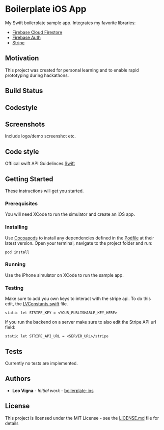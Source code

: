 # Boilerplate iOS App
My Swift boilerplate sample app.
Integrates my favorite libraries:
* [Firebase Cloud Firestore](https://firebase.google.com/products/firestore/)
* [Firebase Auth](https://firebase.google.com/products/auth/)
* [Stripe](http://stripe.com)
## Motivation
This project was created for personal learning and to enable rapid prototyping during hackathons.
## Build Status
## Codestyle
## Screenshots
Include logo/demo screenshot etc.
## Code style
Offiical swift API Guidelinces [Swift](https://swift.org/documentation/api-design-guidelines/)
## Getting Started
These instructions will get you started.
### Prerequisites
You will need XCode to run the simulator and create an iOS app.
### Installing
Use [Cocoapods](http://Cocoapods.org) to install any dependencies defined in the [Podfile](https://github.com/lion9901/boilerplate-ios/blob/master/Podfile) at their latest version.
Open your terminal, navigate to the project folder and run:
```
pod install
```
### Running
Use the iPhone simulator on XCode to run the sample app.
### Testing
Make sure to add you own keys to interact with the stripe api.
To do this edit, the [LVConstants.swift](https://github.com/lion9901/boilerplate-ios/blob/master/boilerplate/Utility/LVConstants.swift) file.
```
static let STRIPE_KEY = <YOUR_PUBLISHABLE_KEY_HERE>
```
If you run the backend on a server make sure to also edit the Stripe API url field:
```
static let STRIPE_API_URL = <SERVER_URL>/stripe
```
## Tests
Currently no tests are implemented.
## Authors

* **Leo Vigna** - *Initial work* - [boilerplate-ios](https://github.com/lion9901/boilerplate-ios)

## License

This project is licensed under the MIT License - see the [LICENSE.md](https://github.com/lion9901/boilerplate-ios/blob/master/LICENSE.md) file for details
